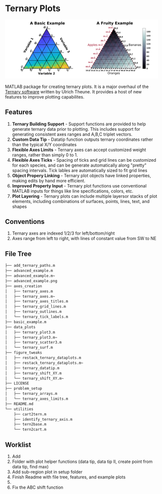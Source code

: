 # Ternary Plots

![advanced_example.png](https://github.com/lynch4815/ternary_plots/blob/main/advanced_example.png)

MATLAB package for creating ternary plots. It is a major overhaul of the [Ternary software](https://www.mathworks.com/matlabcentral/fileexchange/7210-ternary-plots) written by Ulrich Theune. It provides a host of new features to improve plotting capabilites.

## Features
  1. **Ternary Building Support** - Support functions are provided to help generate ternary data prior to plotting. This includes support for generating consistent axes ranges and A,B,C triplet vectors.
  2. **Custom Data Tip** - Datatip function outputs ternary coordinates rather than the typical X/Y coordinates
  3. **Flexible Axes Limits** - Ternary axes can accept customized weight ranges, rather than simply 0 to 1.
  4. **Flexible Axes Ticks** - Spacing of ticks and grid lines can be customized for each species, and can be generate automatically along "pretty" spacing intervals. Tick lables are automatically sized to fit grid lines
  5. **Object Propery Linking** - Ternary plot objects have linked properties, making edits by hand more efficient.
  5. **Improved Property Input** - Ternary plot functions use conventional MATLAB inputs for things like line specifications, colors, etc.
  6. **Plot Layering** - Ternary plots can include multiple layersor stacks of plot elements, including combinations of surfaces, points, lines, text, and shapes

## Conventions
  1. Ternary axes are indexed 1/2/3 for left/bottom/right
  2. Axes range from left to right, with lines of constant value from SW to NE

## File Tree
```bash
├── add_ternary_paths.m
├── advanced_example.m
├── advanced_example.m~
├── advanced_example.png
├── axes_creation
│   ├── ternary_axes.m
│   ├── ternary_axes.m~
│   ├── ternary_axes_titles.m
│   ├── ternary_grid_lines.m
│   ├── ternary_outlines.m
│   └── ternary_tick_labels.m
├── basic_example.m
├── data_plots
│   ├── ternary_plot3.m
│   ├── ternary_plot3.m~
│   ├── ternary_scatter3.m
│   └── ternary_surf.m
├── figure_tweaks
│   ├── restack_ternary_dataplots.m
│   ├── restack_ternary_dataplots.m~
│   ├── ternary_datatip.m
│   ├── ternary_shift_XY.m
│   └── ternary_shift_XY.m~
├── LICENSE
├── problem_setup
│   ├── ternary_arrays.m
│   └── ternary_axes_limits.m
├── README.md
└── utilities
    ├── cart2tern.m
    ├── identify_ternary_axis.m
    ├── tern2base.m
    └── tern2cart.m
```

## Worklist
  1. Add 
  6. Folder with plot helper functions (data tip, data tip II, create point from data tip, find max)
  7. Add sub-region plot in setup folder
  5. Finish Readme with file tree, features, and example plots
  8. 
  4. Fix the ABC shift function

